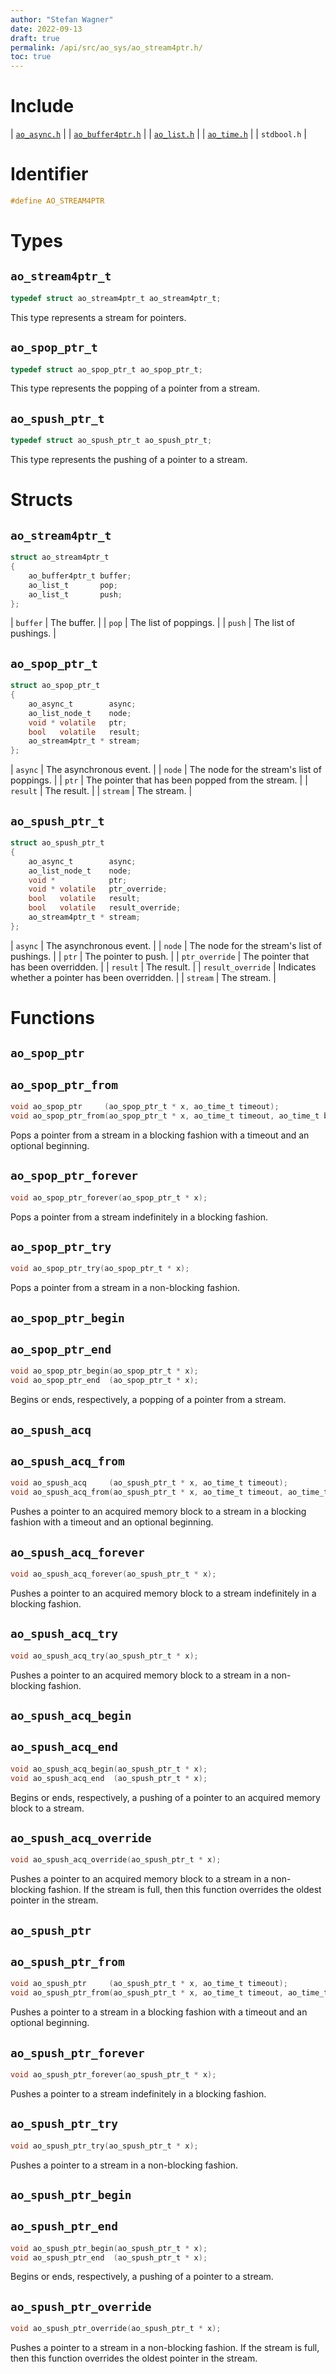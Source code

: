 ```yaml
---
author: "Stefan Wagner"
date: 2022-09-13
draft: true
permalink: /api/src/ao_sys/ao_stream4ptr.h/
toc: true
---
```


# Include

| [`ao_async.h`](ao_async.h.md) |
| [`ao_buffer4ptr.h`](../ao/ao_buffer4ptr.h.md) |
| [`ao_list.h`](../ao/ao_list.h.md) |
| [`ao_time.h`](ao_time.h.md) |
| `stdbool.h` |

# Identifier

```c
#define AO_STREAM4PTR
```

# Types

## `ao_stream4ptr_t`

```c
typedef struct ao_stream4ptr_t ao_stream4ptr_t;
```

This type represents a stream for pointers.

## `ao_spop_ptr_t`

```c
typedef struct ao_spop_ptr_t ao_spop_ptr_t;
```

This type represents the popping of a pointer from a stream.

## `ao_spush_ptr_t`

```c
typedef struct ao_spush_ptr_t ao_spush_ptr_t;
```

This type represents the pushing of a pointer to a stream.

# Structs

## `ao_stream4ptr_t`

```c
struct ao_stream4ptr_t
{
    ao_buffer4ptr_t buffer;
    ao_list_t       pop;
    ao_list_t       push;
};
```

| `buffer` | The buffer. |
| `pop` | The list of poppings. |
| `push` | The list of pushings. |

## `ao_spop_ptr_t`

```c
struct ao_spop_ptr_t
{
    ao_async_t        async;
    ao_list_node_t    node;
    void * volatile   ptr;
    bool   volatile   result;
    ao_stream4ptr_t * stream;
};
```

| `async` | The asynchronous event. |
| `node` | The node for the stream's list of poppings. |
| `ptr` | The pointer that has been popped from the stream. |
| `result` | The result. |
| `stream` | The stream. |

## `ao_spush_ptr_t`

```c
struct ao_spush_ptr_t
{
    ao_async_t        async;
    ao_list_node_t    node;
    void *            ptr;
    void * volatile   ptr_override;
    bool   volatile   result;
    bool   volatile   result_override;
    ao_stream4ptr_t * stream;
};
```

| `async` | The asynchronous event. |
| `node` | The node for the stream's list of pushings. |
| `ptr` | The pointer to push. |
| `ptr_override` | The pointer that has been overridden. |
| `result` | The result. |
| `result_override` | Indicates whether a pointer has been overridden. |
| `stream` | The stream. |

# Functions

## `ao_spop_ptr`
## `ao_spop_ptr_from`

```c
void ao_spop_ptr     (ao_spop_ptr_t * x, ao_time_t timeout);
void ao_spop_ptr_from(ao_spop_ptr_t * x, ao_time_t timeout, ao_time_t beginning);
```

Pops a pointer from a stream in a blocking fashion with a timeout and an optional beginning.

## `ao_spop_ptr_forever`

```c
void ao_spop_ptr_forever(ao_spop_ptr_t * x);
```

Pops a pointer from a stream indefinitely in a blocking fashion.

## `ao_spop_ptr_try`

```c
void ao_spop_ptr_try(ao_spop_ptr_t * x);
```

Pops a pointer from a stream in a non-blocking fashion.

## `ao_spop_ptr_begin`
## `ao_spop_ptr_end`

```c
void ao_spop_ptr_begin(ao_spop_ptr_t * x);
void ao_spop_ptr_end  (ao_spop_ptr_t * x);
```

Begins or ends, respectively, a popping of a pointer from a stream.

## `ao_spush_acq`
## `ao_spush_acq_from`

```c
void ao_spush_acq     (ao_spush_ptr_t * x, ao_time_t timeout);
void ao_spush_acq_from(ao_spush_ptr_t * x, ao_time_t timeout, ao_time_t beginning);
```

Pushes a pointer to an acquired memory block to a stream in a blocking fashion with a timeout and an optional beginning.

## `ao_spush_acq_forever`

```c
void ao_spush_acq_forever(ao_spush_ptr_t * x);
```

Pushes a pointer to an acquired memory block to a stream indefinitely in a blocking fashion.

## `ao_spush_acq_try`

```c
void ao_spush_acq_try(ao_spush_ptr_t * x);
```

Pushes a pointer to an acquired memory block to a stream in a non-blocking fashion.

## `ao_spush_acq_begin`
## `ao_spush_acq_end`

```c
void ao_spush_acq_begin(ao_spush_ptr_t * x);
void ao_spush_acq_end  (ao_spush_ptr_t * x);
```

Begins or ends, respectively, a pushing of a pointer to an acquired memory block to a stream.

## `ao_spush_acq_override`

```c
void ao_spush_acq_override(ao_spush_ptr_t * x);
```

Pushes a pointer to an acquired memory block to a stream in a non-blocking fashion. If the stream is full, then this function overrides the oldest pointer in the stream.

## `ao_spush_ptr`
## `ao_spush_ptr_from`

```c
void ao_spush_ptr     (ao_spush_ptr_t * x, ao_time_t timeout);
void ao_spush_ptr_from(ao_spush_ptr_t * x, ao_time_t timeout, ao_time_t beginning);
```

Pushes a pointer to a stream in a blocking fashion with a timeout and an optional beginning.

## `ao_spush_ptr_forever`

```c
void ao_spush_ptr_forever(ao_spush_ptr_t * x);
```

Pushes a pointer to a stream indefinitely in a blocking fashion.

## `ao_spush_ptr_try`

```c
void ao_spush_ptr_try(ao_spush_ptr_t * x);
```

Pushes a pointer to a stream in a non-blocking fashion.

## `ao_spush_ptr_begin`
## `ao_spush_ptr_end`

```c
void ao_spush_ptr_begin(ao_spush_ptr_t * x);
void ao_spush_ptr_end  (ao_spush_ptr_t * x);
```

Begins or ends, respectively, a pushing of a pointer to a stream.

## `ao_spush_ptr_override`

```c
void ao_spush_ptr_override(ao_spush_ptr_t * x);
```

Pushes a pointer to a stream in a non-blocking fashion. If the stream is full, then this function overrides the oldest pointer in the stream.
